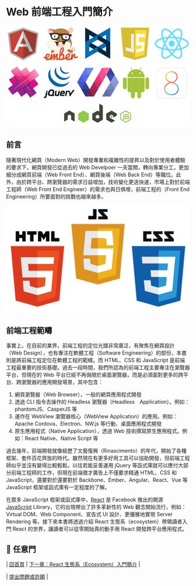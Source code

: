# Web 前端工程入門簡介

![Web 前端工程入門簡介介](./images/frameworks.png "Web 前端工程入門簡介")

## 前言
隨著現代化網頁（Modern Web）開發專業和複雜性的提昇以及對於使用者體驗的要求下，網頁開發已從過去的 Web Develpoer 一夫當關，轉向專業分工，更加細分成網頁前端（Web Front End）、網頁後端（Web Back End）等職位。此外，由於跨平台、跨瀏覽器的需求日益增加，技術變化更迭快速，市場上對於前端工程師（Web Front End Engineer）的需求也與日俱增，前端工程的（Front End Engineering）所要面對的挑戰也越來越多。

![Web 前端工程入門簡介介](./images/html-css-js.png "Web 前端工程入門簡介")

## 前端工程範疇
事實上，在目前的業界，前端工程的定位光譜非常廣泛，有聚焦在網頁設計（Web Design），也有專注在軟體工程（Software Engineering）的部份，本書則是將前端工程定位在軟體工程的範疇。而 HTML、CSS 和 JavaScript 是前端工程最重要的技術基礎。過去一段時間，我們所認為的前端工程主要專注在瀏覽器平台，但現在的 Web 平台已經不再侷限於桌面瀏覽器，而是必須面對更多的跨平台、跨瀏覽器的應用開發場景，其中包含：

1. 網頁瀏覽器（Web Browser），一般的網頁應用程式開發
2. 透過 CLI 指令去操作的 Headless 瀏覽器（Headless　Application）。例如：phantomJS、CasperJS 等
3. 運作在 WebView 瀏覽器核心（WebView Application）的應用。例如：Apache Cordova、Electron、NW.js 等行動、桌面應用程式開發
4. 原生應用程式（Native Application），透過 Web 技術撰寫原生應用程式。例如：React Native、Native Script 等

過去幾年，前端開發就像經歷了文藝復興（Rinascimento）的年代，開始了各種框架、套件百花齊放的時代。雖然現在有更多好用工具可以協助開發，但前端工程師似乎並沒有變得比較輕鬆。以往若能妥善運用 jQuery 等函式庫就可以應付大部分前端工程師的工作，但現在前端徵才廣告上不僅要求精通 HTML、CSS 和 JavaScript，還要對於還要對於 Backbone、Ember、Angular、React、Vue 等 JavaScript 框架或函式庫有一定程度的了解。

在眾多 JavaScript 框架或函式庫中，[React](https://facebook.github.io/react/) 是 Facebook 推出的開源 [JavaScript](https://en.wikipedia.org/wiki/JavaScript) Library，它的出現帶出了許多革新性的 Web 觀念開始流行，例如：Virtual DOM、Web Component、宣告式 UI 設計、更優雅地實現 Server Rendering 等。接下來本書將透過介紹 React 生態系（ecosystem）帶領讀者入門 React 的世界，讓讀者可以從零開始真的動手用 React 開發跨平台應用程式。

## :door: 任意門
| [回首頁](https://github.com/kdchang/reactjs101) | [下一章：React 生態系（Ecosystem）入門簡介](https://github.com/kdchang/reactjs101/blob/master/Ch01/react-ecosystem-introduction.md) |

| [提出問題或許願](https://github.com/kdchang/reactjs101/issues) |

